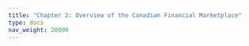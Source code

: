 ```yaml
---
title: "Chapter 2: Overview of the Canadian Financial Marketplace"
type: docs
nav_weight: 20000
---
```

